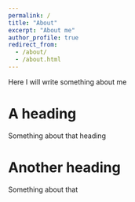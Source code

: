 ```yaml
---
permalink: /
title: "About"
excerpt: "About me"
author_profile: true
redirect_from: 
  - /about/
  - /about.html
---
```


Here I will write something about me

A heading
======
Something about that heading

Another heading
======
Something about that
